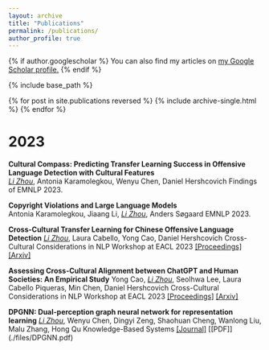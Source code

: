 ```yaml
---
layout: archive
title: "Publications"
permalink: /publications/
author_profile: true
---
```


{% if author.googlescholar %}
  You can also find my articles on <u><a href="{{author.googlescholar}}">my Google Scholar profile</a>.</u>
{% endif %}

{% include base_path %}

{% for post in site.publications reversed %}
  {% include archive-single.html %}
{% endfor %}

# 2023

**Cultural Compass: Predicting Transfer Learning Success in Offensive Language Detection with Cultural Features**  
*<ins>Li Zhou</ins>*,  Antonia Karamolegkou, Wenyu Chen, Daniel Hershcovich
Findings of EMNLP 2023.

**Copyright Violations and Large Language Models**  
Antonia Karamolegkou, Jiaang Li, *<ins>Li Zhou</ins>*, Anders Søgaard
EMNLP 2023.

**Cross-Cultural Transfer Learning for Chinese Offensive Language Detection**
*<ins>Li Zhou</ins>*, Laura Cabello, Yong Cao, Daniel Hershcovich
Cross-Cultural Considerations in NLP Workshop at EACL 2023 [[Proceedings]](https://aclanthology.org/2023.c3nlp-1.2/) [[Arxiv]](https://arxiv.org/abs/2303.17927)

**Assessing Cross-Cultural Alignment between ChatGPT and Human Societies: An Empirical Study**
Yong Cao, *<ins>Li Zhou</ins>*, Seolhwa Lee, Laura Cabello Piqueras, Min Chen, Daniel Hershcovich
Cross-Cultural Considerations in NLP Workshop at EACL 2023 [[Proceedings]](https://aclanthology.org/2023.c3nlp-1.7/) [[Arxiv]](https://arxiv.org/abs/2303.17466)

**DPGNN: Dual-perception graph neural network for representation learning**
*<ins>Li Zhou</ins>*, Wenyu Chen, Dingyi Zeng, Shaohuan Cheng, Wanlong Liu, Malu Zhang, Hong Qu
Knowledge-Based Systems [[Journal]](https://www.sciencedirect.com/science/article/pii/S0950705123001272) [[PDF]] (./files/DPGNN.pdf)
